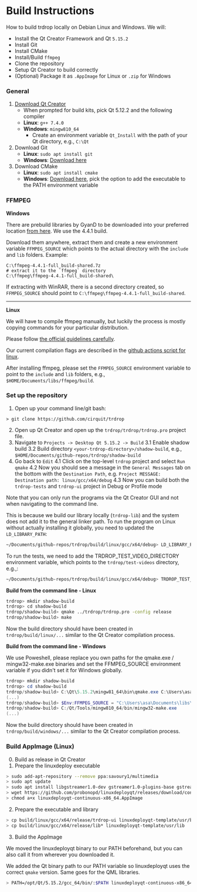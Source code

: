 # Build Instructions

How to build trdrop locally on Debian Linux and Windows. We will:

* Install the Qt Creator Framework and Qt `5.15.2`
* Install Git
* Install CMake
* Install/Build `ffmpeg`
* Clone the repository
* Setup Qt Creator to build correctly
* (Optional) Package it as `.AppImage` for Linux or `.zip` for Windows

### General

1. [Download Qt Creator](https://www.qt.io/download-qt-installer)
    * When prompted for build kits, pick Qt 5.12.2 and the following compiler
    * **Linux**: `g++ 7.4.0`
    * **Windows**: `mingw810_64`
        - Create an environment variable `Qt_Install` with the path of your Qt directory, e.g., `C:\Qt`
2. Download Git
    * **Linux**: `sudo apt install git`
    * **Windows**: [Download here](https://git-scm.com/download/win)
3. Download CMake
    * **Linux**: `sudo apt install cmake` 
    * **Windows**: [Download here](https://cmake.org/download/), pick the option to add the executable to the PATH environment variable
    
### FFMPEG

**Windows**

There are prebuild libraries by GyanD to be downloaded into your preferred location [from here](https://github.com/GyanD/codexffmpeg/releases/download/4.4.1/ffmpeg-4.4.1-full_build-shared.7z). We use the 4.4.1 build.

Download them anywhere, extract them and create a new environment variable `FFMPEG_SOURCE` which points to the actual directory with the `include` and `lib` folders.
Example:
```
C:\ffmpeg-4.4.1-full_build-shared.7z
# extract it to the `ffmpeg` directory
C:\ffmpeg\ffmpeg-4.4.1-full_build-shared\
```

If extracting with WinRAR, there is a second directory created, so `FFMPEG_SOURCE` should point to `C:\ffmpeg\ffmpeg-4.4.1-full_build-shared`.

---

**Linux**

We will have to compile ffmpeg manually, but luckily the process is mostly copying commands for your particular distribution.

Please follow [the official guidelines carefully](https://trac.ffmpeg.org/wiki/CompilationGuide/Ubuntu).

Our current compilation flags are described in the [github actions script for linux](.github/workflows/ci-linux64.yml).

After installing ffmpeg, please set the `FFMPEG_SOURCE` environment variable to point to the `include` and `lib` folders, e.g., `$HOME/Documents/libs/ffmpeg/build`.

### Set up the repository

1. Open up your command line/git bash:

```
> git clone https://github.com/cirquit/trdrop
```

2. Open up Qt Creator and open up the `trdrop/trdrop/trdrop.pro` project file.
3. Navigate to `Projects -> Desktop Qt 5.15.2 -> Build`
 3.1 Enable shadow build
 3.2 Build directory `<your-trdrop-directory>/shadow-build`, e.g., `$HOME/Documents/github-repos/trdrop/shadow-build`
4. Go back to `Edit`
 4.1 Click on the top-level `trdrop` project and select `Run qmake`
 4.2 Now you should see a message in the `General Messages` tab on the bottom with the `Destination Path`, e.g. `Project MESSAGE: Destination path: linux/gcc/x64/debug`
 4.3 Now you can build both the `trdrop-tests` and `trdrop-ui` project in Debug or Profile mode

Note that you can only run the programs via the Qt Creator GUI and not when navigating to the command line.

This is because we build our library locally (`trdrop-lib`) and the system does not add it to the general linker path.
To run the program on Linux without actually installing it globally, you need to updated the `LD_LIBRARY_PATH`:

```bash
~/Documents/github-repos/trdrop/build/linux/gcc/x64/debug> LD_LIBRARY_PATH=`pwd`:$LD_LIBRARY_PATH ./trdrop-ui
```

To run the tests, we need to add the TRDROP_TEST_VIDEO_DIRECTORY environment variable, which points to the `trdrop/test-videos` directory, e.g.,:

```bash
~/Documents/github-repos/trdrop/build/linux/gcc/x64/debug> TRDROP_TEST_VIDEO_DIRECTORY=~/Documents/github-repos/trdrop/test-videos LD_LIBRARY_PATH=`pwd`:$LD_LIBRARY_PATH ./trdrop-tests 
```

**Build from the command line - Linux** 

```bash
trdrop> mkdir shadow-build
trdrop> cd shadow-build
trdrop/shadow-build> qmake ../trdrop/trdrop.pro -config release
trdrop/shadow-build> make
```

Now the build directory should have been created in `trdrop/build/linux/...` similar to the Qt Creator compilation process.

**Build from the command line - Windows**

We use Poweshell, please replace you own paths for the qmake.exe / mingw32-make.exe binaries and set the FFMPEG_SOURCE environment variable if you didn't set it for Windows globally.

```powershell
trdrop> mkdir shadow-build
trdrop> cd shadow-build
trdrop/shadow-build> C:\Qt\5.15.2\mingw81_64\bin\qmake.exe C:\Users\asa\Documents\github-repos\trdrop\trdrop\trdrop.pro -spec win32-g++ "CONFIG+=qtquickcompiler" 
(...)
trdrop/shadow-build> $Env:FFMPEG_SOURCE = "C:\Users\asa\Documents\libs\ffmpeg-4.4.1-full_build-shared"
trdrop/shadow-build> C:/Qt/Tools/mingw810_64/bin/mingw32-make.exe
(...)
```

Now the build directory should have been created in `trdrop/build/windows/...` similar to the Qt Creator compilation process.


### Build AppImage (Linux)

0. Build as release in Qt Creator
1. Prepare the linuxdeploy executable

```bash
> sudo add-apt-repository --remove ppa:savoury1/multimedia
> sudo apt update
> sudo apt install libgstreamer1.0-dev gstreamer1.0-plugins-base gstreamer1.0-plugins-bad
> wget https://github.com/probonopd/linuxdeployqt/releases/download/continuous/linuxdeployqt-continuous-x86_64.AppImage
> chmod a+x linuxdeployqt-continuous-x86_64.AppImage
```

2. Prepare the executable and library

```bash
> cp build/linux/gcc/x64/release/trdrop-ui linuxdeployqt-template/usr/bin
> cp build/linux/gcc/x64/release/lib* linuxdeployqt-template/usr/lib
```

3. Build the AppImage

We moved the linuxdeployqt binary to our PATH beforehand, but you can also call it from wherever you downloaded it.

We added the Qt binary path to our PATH variable so linuxdeployqt uses the correct `qmake` version. Same goes for the QML libraries.

```bash
> PATH=/opt/Qt/5.15.2/gcc_64/bin/:$PATH linuxdeployqt-continuous-x86_64.AppImage usr/share/applications/trdrop.desktop -verbose=1 -appimage -qmldir=/opt/Qt/5.15.2/gcc_64/qml/
```


